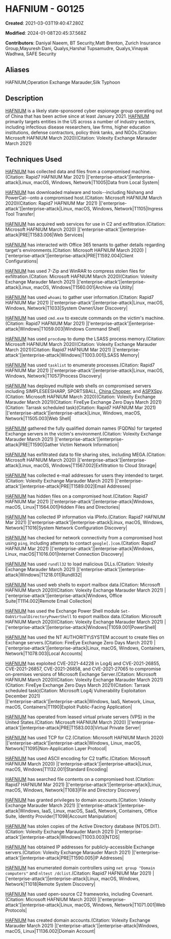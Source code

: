 # HAFNIUM - G0125

**Created**: 2021-03-03T19:40:47.280Z

**Modified**: 2024-01-08T20:45:37.568Z

**Contributors**: Daniyal Naeem, BT Security,Matt Brenton, Zurich Insurance Group,Mayuresh Dani, Qualys,Harshal Tupsamudre, Qualys,Vinayak Wadhwa, SAFE Security

## Aliases

HAFNIUM,Operation Exchange Marauder,Silk Typhoon

## Description

[HAFNIUM](https://attack.mitre.org/groups/G0125) is a likely state-sponsored cyber espionage group operating out of China that has been active since at least January 2021. [HAFNIUM](https://attack.mitre.org/groups/G0125) primarily targets entities in the US across a number of industry sectors, including infectious disease researchers, law firms, higher education institutions, defense contractors, policy think tanks, and NGOs.(Citation: Microsoft HAFNIUM March 2020)(Citation: Volexity Exchange Marauder March 2021)

## Techniques Used


[HAFNIUM](https://attack.mitre.org/groups/G0125) has collected data and files from a compromised machine.(Citation: Rapid7 HAFNIUM Mar 2021)
|['enterprise-attack']|enterprise-attack|Linux, macOS, Windows, Network|T1005|Data from Local System|


[HAFNIUM](https://attack.mitre.org/groups/G0125) has downloaded malware and tools--including Nishang and PowerCat--onto a compromised host.(Citation: Microsoft HAFNIUM March 2020)(Citation: Rapid7 HAFNIUM Mar 2021) 
|['enterprise-attack']|enterprise-attack|Linux, macOS, Windows, Network|T1105|Ingress Tool Transfer|


[HAFNIUM](https://attack.mitre.org/groups/G0125) has acquired web services for use in C2 and exfiltration.(Citation: Microsoft HAFNIUM March 2020)
|['enterprise-attack']|enterprise-attack|PRE|T1583.006|Web Services|


[HAFNIUM](https://attack.mitre.org/groups/G0125) has interacted with Office 365 tenants to gather details regarding target's environments.(Citation: Microsoft HAFNIUM March 2020)
|['enterprise-attack']|enterprise-attack|PRE|T1592.004|Client Configurations|


[HAFNIUM](https://attack.mitre.org/groups/G0125) has used 7-Zip and WinRAR to compress stolen files for exfiltration.(Citation: Microsoft HAFNIUM March 2020)(Citation: Volexity Exchange Marauder March 2021)
|['enterprise-attack']|enterprise-attack|Linux, macOS, Windows|T1560.001|Archive via Utility|


[HAFNIUM](https://attack.mitre.org/groups/G0125) has used `whoami` to gather user information.(Citation: Rapid7 HAFNIUM Mar 2021)
|['enterprise-attack']|enterprise-attack|Linux, macOS, Windows, Network|T1033|System Owner/User Discovery|


[HAFNIUM](https://attack.mitre.org/groups/G0125) has used `cmd.exe` to execute commands on the victim's machine.(Citation: Rapid7 HAFNIUM Mar 2021)
|['enterprise-attack']|enterprise-attack|Windows|T1059.003|Windows Command Shell|


[HAFNIUM](https://attack.mitre.org/groups/G0125) has used <code>procdump</code> to dump the LSASS process memory.(Citation: Microsoft HAFNIUM March 2020)(Citation: Volexity Exchange Marauder March 2021)(Citation: Rapid7 HAFNIUM Mar 2021)
|['enterprise-attack']|enterprise-attack|Windows|T1003.001|LSASS Memory|


[HAFNIUM](https://attack.mitre.org/groups/G0125) has used `tasklist` to enumerate processes.(Citation: Rapid7 HAFNIUM Mar 2021)
|['enterprise-attack']|enterprise-attack|Linux, macOS, Windows, Network|T1057|Process Discovery|


[HAFNIUM](https://attack.mitre.org/groups/G0125) has deployed multiple web shells on compromised servers including SIMPLESEESHARP, SPORTSBALL, [China Chopper](https://attack.mitre.org/software/S0020), and [ASPXSpy](https://attack.mitre.org/software/S0073).(Citation: Microsoft HAFNIUM March 2020)(Citation: Volexity Exchange Marauder March 2021)(Citation: FireEye Exchange Zero Days March 2021)(Citation: Tarrask scheduled task)(Citation: Rapid7 HAFNIUM Mar 2021)   
|['enterprise-attack']|enterprise-attack|Linux, Windows, macOS, Network|T1505.003|Web Shell|


[HAFNIUM](https://attack.mitre.org/groups/G0125) gathered the fully qualified domain names (FQDNs) for targeted Exchange servers in the victim's environment.(Citation: Volexity Exchange Marauder March 2021)
|['enterprise-attack']|enterprise-attack|PRE|T1590|Gather Victim Network Information|


[HAFNIUM](https://attack.mitre.org/groups/G0125) has exfiltrated data to file sharing sites, including MEGA.(Citation: Microsoft HAFNIUM March 2020)
|['enterprise-attack']|enterprise-attack|Linux, macOS, Windows|T1567.002|Exfiltration to Cloud Storage|


[HAFNIUM](https://attack.mitre.org/groups/G0125) has collected e-mail addresses for users they intended to target.(Citation: Volexity Exchange Marauder March 2021)
|['enterprise-attack']|enterprise-attack|PRE|T1589.002|Email Addresses|


[HAFNIUM](https://attack.mitre.org/groups/G0125) has hidden files on a compromised host.(Citation: Rapid7 HAFNIUM Mar 2021)
|['enterprise-attack']|enterprise-attack|Windows, macOS, Linux|T1564.001|Hidden Files and Directories|


[HAFNIUM](https://attack.mitre.org/groups/G0125) has collected IP information via IPInfo.(Citation: Rapid7 HAFNIUM Mar 2021)
|['enterprise-attack']|enterprise-attack|Linux, macOS, Windows, Network|T1016|System Network Configuration Discovery|


[HAFNIUM](https://attack.mitre.org/groups/G0125) has checked for network connectivity from a compromised host using `ping`, including attempts to contact `google[.]com`.(Citation: Rapid7 HAFNIUM Mar 2021)
|['enterprise-attack']|enterprise-attack|Windows, Linux, macOS|T1016.001|Internet Connection Discovery|


[HAFNIUM](https://attack.mitre.org/groups/G0125) has used <code>rundll32</code> to load malicious DLLs.(Citation: Volexity Exchange Marauder March 2021)
|['enterprise-attack']|enterprise-attack|Windows|T1218.011|Rundll32|


[HAFNIUM](https://attack.mitre.org/groups/G0125) has used web shells to export mailbox data.(Citation: Microsoft HAFNIUM March 2020)(Citation: Volexity Exchange Marauder March 2021)
|['enterprise-attack']|enterprise-attack|Windows, Office Suite|T1114.002|Remote Email Collection|


[HAFNIUM](https://attack.mitre.org/groups/G0125) has used the Exchange Power Shell module <code>Set-OabVirtualDirectoryPowerShell</code> to export mailbox data.(Citation: Microsoft HAFNIUM March 2020)(Citation: Volexity Exchange Marauder March 2021)
|['enterprise-attack']|enterprise-attack|Windows|T1059.001|PowerShell|


[HAFNIUM](https://attack.mitre.org/groups/G0125) has used the NT AUTHORITY\SYSTEM account to create files on Exchange servers.(Citation: FireEye Exchange Zero Days March 2021)
|['enterprise-attack']|enterprise-attack|Linux, macOS, Windows, Containers, Network|T1078.003|Local Accounts|


[HAFNIUM](https://attack.mitre.org/groups/G0125) has exploited CVE-2021-44228 in Log4j and CVE-2021-26855, CVE-2021-26857, CVE-2021-26858, and CVE-2021-27065  to compromise on-premises versions of Microsoft Exchange Server.(Citation: Microsoft HAFNIUM March 2020)(Citation: Volexity Exchange Marauder March 2021)(Citation: FireEye Exchange Zero Days March 2021)(Citation: Tarrask scheduled task)(Citation: Microsoft Log4j Vulnerability Exploitation December 2021)   
|['enterprise-attack']|enterprise-attack|Windows, IaaS, Network, Linux, macOS, Containers|T1190|Exploit Public-Facing Application|


[HAFNIUM](https://attack.mitre.org/groups/G0125) has operated from leased virtual private servers (VPS) in the United States.(Citation: Microsoft HAFNIUM March 2020)
|['enterprise-attack']|enterprise-attack|PRE|T1583.003|Virtual Private Server|


[HAFNIUM](https://attack.mitre.org/groups/G0125) has used TCP for C2.(Citation: Microsoft HAFNIUM March 2020)
|['enterprise-attack']|enterprise-attack|Windows, Linux, macOS, Network|T1095|Non-Application Layer Protocol|


[HAFNIUM](https://attack.mitre.org/groups/G0125) has used ASCII encoding for C2 traffic.(Citation: Microsoft HAFNIUM March 2020)
|['enterprise-attack']|enterprise-attack|Linux, macOS, Windows|T1132.001|Standard Encoding|


[HAFNIUM](https://attack.mitre.org/groups/G0125) has searched file contents on a compromised host.(Citation: Rapid7 HAFNIUM Mar 2021)
|['enterprise-attack']|enterprise-attack|Linux, macOS, Windows, Network|T1083|File and Directory Discovery|


[HAFNIUM](https://attack.mitre.org/groups/G0125) has granted privileges to domain accounts.(Citation: Volexity Exchange Marauder March 2021)
|['enterprise-attack']|enterprise-attack|Windows, IaaS, Linux, macOS, SaaS, Network, Containers, Office Suite, Identity Provider|T1098|Account Manipulation|


[HAFNIUM](https://attack.mitre.org/groups/G0125) has stolen copies of the Active Directory database (NTDS.DIT).(Citation: Volexity Exchange Marauder March 2021)
|['enterprise-attack']|enterprise-attack|Windows|T1003.003|NTDS|


[HAFNIUM](https://attack.mitre.org/groups/G0125) has obtained IP addresses for publicly-accessible Exchange servers.(Citation: Volexity Exchange Marauder March 2021)
|['enterprise-attack']|enterprise-attack|PRE|T1590.005|IP Addresses|


[HAFNIUM](https://attack.mitre.org/groups/G0125) has enumerated domain controllers using `net group "Domain computers"` and `nltest /dclist`.(Citation: Rapid7 HAFNIUM Mar 2021)
|['enterprise-attack']|enterprise-attack|Linux, macOS, Windows, Network|T1018|Remote System Discovery|


[HAFNIUM](https://attack.mitre.org/groups/G0125) has used open-source C2 frameworks, including Covenant.(Citation: Microsoft HAFNIUM March 2020)
|['enterprise-attack']|enterprise-attack|Linux, macOS, Windows, Network|T1071.001|Web Protocols|


[HAFNIUM](https://attack.mitre.org/groups/G0125) has created domain accounts.(Citation: Volexity Exchange Marauder March 2021)
|['enterprise-attack']|enterprise-attack|Windows, macOS, Linux|T1136.002|Domain Account|

